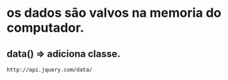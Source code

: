 
# os dados são valvos na memoria do computador.



## data() 	=> adiciona classe.
	http://api.jquery.com/data/

